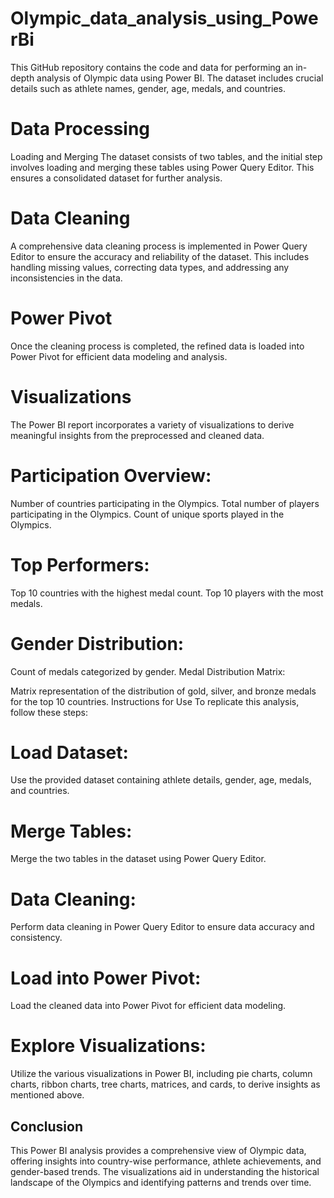# Olympic_data_analysis_using_PowerBi
This GitHub repository contains the code and data for performing an in-depth analysis of Olympic data using Power BI. The dataset includes crucial details such as athlete names, gender, age, medals, and countries.

# Data Processing
Loading and Merging
The dataset consists of two tables, and the initial step involves loading and merging these tables using Power Query Editor. This ensures a consolidated dataset for further analysis.

# Data Cleaning
A comprehensive data cleaning process is implemented in Power Query Editor to ensure the accuracy and reliability of the dataset. This includes handling missing values, correcting data types, and addressing any inconsistencies in the data.

# Power Pivot
Once the cleaning process is completed, the refined data is loaded into Power Pivot for efficient data modeling and analysis.

# Visualizations
The Power BI report incorporates a variety of visualizations to derive meaningful insights from the preprocessed and cleaned data.

# Participation Overview:

Number of countries participating in the Olympics.
Total number of players participating in the Olympics.
Count of unique sports played in the Olympics.

# Top Performers:
Top 10 countries with the highest medal count.
Top 10 players with the most medals.

# Gender Distribution:
Count of medals categorized by gender.
Medal Distribution Matrix:

Matrix representation of the distribution of gold, silver, and bronze medals for the top 10 countries.
Instructions for Use
To replicate this analysis, follow these steps:

# Load Dataset:
Use the provided dataset containing athlete details, gender, age, medals, and countries.

# Merge Tables:
Merge the two tables in the dataset using Power Query Editor.

# Data Cleaning:
Perform data cleaning in Power Query Editor to ensure data accuracy and consistency.

# Load into Power Pivot:
Load the cleaned data into Power Pivot for efficient data modeling.

# Explore Visualizations:
Utilize the various visualizations in Power BI, including pie charts, column charts, ribbon charts, tree charts, matrices, and cards, to derive insights as mentioned above.

## Conclusion
This Power BI analysis provides a comprehensive view of Olympic data, offering insights into country-wise performance, athlete achievements, and gender-based trends. The visualizations aid in understanding the historical landscape of the Olympics and identifying patterns and trends over time.
